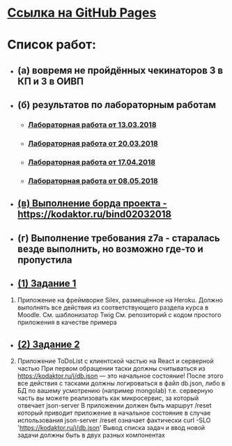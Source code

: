 # [Ссылка на GitHub Pages]()
# Список работ:
* ## (а) вовремя не пройдённых чекинаторов 3 в КП и 3 в ОИВП

* ## (б) результатов по лабораторным работам 
  * ### [Лабораторная работа от 13.03.2018](https://github.com/Bolzuka/-web-Goss2018/tree/master/PC/13.03.2018)
  * ### [Лабораторная работа от 20.03.2018](https://github.com/Bolzuka/-web-Goss2018/tree/master/PC/20.03.2018)
  * ### [Лабораторная работа от 17.04.2018](https://github.com/Bolzuka/-web-Goss2018/tree/master/PC/17.04.2018)
  * ### [Лабораторная работа от 08.05.2018](https://github.com/Bolzuka/-web-Goss2018/tree/master/PC/08.05.2018)

* ## [(в) Выполнение борда проекта - https://kodaktor.ru/bind02032018 ](https://kodaktor.ru/bind02032018_604ee)
* ## (г) Выполнение требования z7a - старалась везде выполнить, но возможно где-то и пропустила


* ## [(1) Задание 1](1)
1. Приложение на фреймворке Silex, размещённое на Heroku. Должно выполнять все действия из соответствующего раздела курса в Moodle.
      См. шаблонизатор Twig 
      См. репозиторий с кодом простого приложения в качестве примера
      
* ## [(2) Задание 2](2)
2. Приложение ToDoList с клиентской частью на React и серверной частью 
      При первом обращении таски должны считываться из https://kodaktor.ru/j/db.json — это начальное состояние!
      После этого все действия с тасками должны логироваться в файл db.json, либо в БД по вашему усмотрению (например mongolab)
         т.е. серверную часть вы можете реализовать как микросервис, за который отвечает json-server
      В приложении должен быть маршрут /reset который приводит приложение в начальное состояние 
         в случае использования json-server /reset означает фактически curl -SLO 'https://kodaktor.ru/j/db.json'
      Вывод списка задач и ввод новой задачи должны быть в двух разных компонентах

